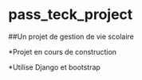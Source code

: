 # pass_teck_project
##Un projet de gestion de vie scolaire

*Projet en cours de construction

*Utilise Django et bootstrap
